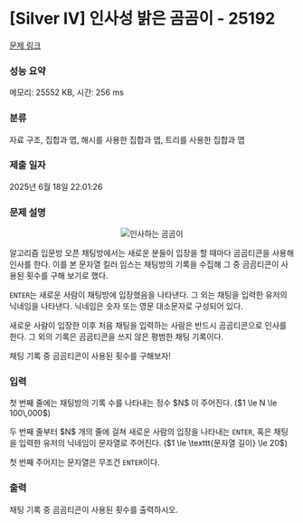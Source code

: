 # [Silver IV] 인사성 밝은 곰곰이 - 25192 

[문제 링크](https://www.acmicpc.net/problem/25192) 

### 성능 요약

메모리: 25552 KB, 시간: 256 ms

### 분류

자료 구조, 집합과 맵, 해시를 사용한 집합과 맵, 트리를 사용한 집합과 맵

### 제출 일자

2025년 6월 18일 22:01:26

### 문제 설명

<p style="text-align: center;"><img alt="인사하는 곰곰이" src="" style="max-height:120px; object-fit:contain; display:inline-block;"></p>

<p>알고리즘 입문방 오픈 채팅방에서는 새로운 분들이 입장을 할 때마다 곰곰티콘을 사용해 인사를 한다. 이를 본 문자열 킬러 임스는 채팅방의 기록을 수집해 그 중 곰곰티콘이 사용된 횟수를 구해 보기로 했다.</p>

<p><code>ENTER</code>는 새로운 사람이 채팅방에 입장했음을 나타낸다. 그 외는 채팅을 입력한 유저의 닉네임을 나타낸다. 닉네임은 숫자 또는 영문 대소문자로 구성되어 있다.</p>

<p>새로운 사람이 입장한 이후 처음 채팅을 입력하는 사람은 반드시 곰곰티콘으로 인사를 한다. 그 외의 기록은 곰곰티콘을 쓰지 않은 평범한 채팅 기록이다.</p>

<p>채팅 기록 중 곰곰티콘이 사용된 횟수를 구해보자!</p>

### 입력 

 <p>첫 번째 줄에는 채팅방의 기록 수를 나타내는 정수 $N$ 이 주어진다. ($1 \le N \le 100\,000$)</p>

<p>두 번째 줄부터 $N$ 개의 줄에 걸쳐 새로운 사람의 입장을 나타내는 <code>ENTER</code>, 혹은 채팅을 입력한 유저의 닉네임이 문자열로 주어진다. ($1 \le \texttt{문자열 길이} \le 20$)</p>

<p>첫 번째 주어지는 문자열은 무조건 <code>ENTER</code>이다.</p>

### 출력 

 <p>채팅 기록 중 곰곰티콘이 사용된 횟수를 출력하시오.</p>

